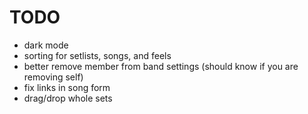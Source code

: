 # TODO

- dark mode
- sorting for setlists, songs, and feels
- better remove member from band settings (should know if you are removing self)
- fix links in song form
- drag/drop whole sets
